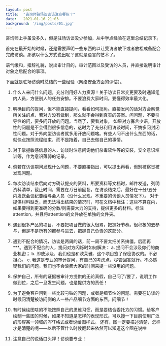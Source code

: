 ```yaml
---
layout: post
title:  "咨询师驻场访谈该注意哪些？"
date:   2021-01-16 21:03
background: '/img/posts/01.jpg'
---
```


咨询师上手虽没多久，但是驻场访谈没少参加，从中学点经验在这里总结记录下。

首先在最开始的时候，还是需要声明一些东西的以让受访者放下或者放松戒备配合完成访谈。那该以什么方式说出呢？这就是语言的艺术了。

语气缓和，措辞礼貌，说出审计目的，审计范围以及受访的人员，并直接说明审计对象之后配合的事项。

下面就是驻场访谈时总结的一些经验（网络安全方面的评估）。


1. 什么人来问什么问题，充分利用好人力资源！关于访谈日常变更要及时通知组内人员，方便别人的任务安排。不要浪费大家时间，要懂得效率最大化。

2. 明确目的的提问，但不能直接提问，看看如何拐角。直接发问的话对方会察觉所关注的点，若对方没有做到，那么就不会得到真实的答案。问问题，不要引导性的问，要多问开放的问题。当然了，要看对象，
如果对方寡言少语，开放性的问题是不会得到很多信息的，这时为了充分利用访谈时间，不妨多问封闭性问题。对于外向型访谈者就多用开放问题咯。有些人问不出什么东西的话，就快点按照流程结束，而不是拖着，自己去做自己的事情。

3. 对于掌握敏感信息的人，访谈时注意问询他们杀毒软件等的安装，安全意识培训等，作为意识薄弱的记录。

4. 倘若在访谈期间发现什么问题，不要直接指出，可以提出再看，但别被察觉被发现问题。

5. 每次访谈结束后向对方确认提交的资料，所要资料等文档时，邮件发送，列明资料清单，截止时间，需要在*月*日前回复。在访谈结束后，最好在十分/五分内发送会议纪要给与会人员（没什么发现，不重要的访谈人员情况下）。
对于提供材料缺乏，而无法得出结果的情况时，可在文档中标注：这些不算在内，如果要得到更准确的分数/则需要大力的支持，提供更多的材料。标注attention，并且将attention的文件放在单独的文件夹。

6. 遇到很多产品的项目，不要把项目做的很大很累，把握好节奏。很积极的去参与，但是不是所有的都参与进去，把握自己负责的这部分。

7. 遇到不配合的情况，访谈是两周的话，前一周不要太把关系搞僵。后面再***。遇到不配合的人，提问对方闪烁时如何解决：
a. 提问不会涉及你们的商业机密；
b. 即使涉及，我们也是和欧莱雅、这个项目签了保密协议的。不必担心。
c. 我这是专业的审计提问，有自己的考虑点，尽管回答就行。不必质疑我们的问题。我们也不会浪费大家的时间来提一些没用的问题。

8. 保护自己，所有的证据被审计方提供的无论真假，自己问了/要了，说明工作做到位，之后一旦发生问题，也是提供方的责任！

9. 为了避免客户问到一些比较刁钻的问题，或者是细节性的问题。需要在访谈的时候问清楚被访问侧的人一些产品细节方面的东西。问细节！

10. 有时候绘图啥的不能按照自己的思维习惯，而是要结合委托方的习惯。给客户绘制一些图的时候，如果不知道是怎样的表现形式，可以搜一下目前使用广泛的形容某一领域的PPT格式或者说绘图样式。
还有，图一定要描述清楚，怎样才是清楚的呢——以后不管什么时候翻起来依然可以知道这个图在说啥

11. 注意自己的说话口头禅！访谈要专业！

